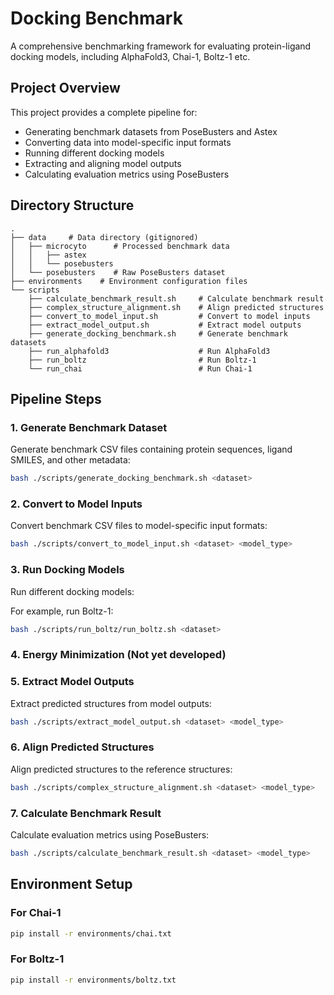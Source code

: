 # Docking Benchmark

A comprehensive benchmarking framework for evaluating protein-ligand docking models, including AlphaFold3, Chai-1, Boltz-1 etc.

## Project Overview

This project provides a complete pipeline for:
- Generating benchmark datasets from PoseBusters and Astex
- Converting data into model-specific input formats
- Running different docking models
- Extracting and aligning model outputs
- Calculating evaluation metrics using PoseBusters

## Directory Structure
```plaintext
.
├── data     # Data directory (gitignored)
│   ├── microcyto      # Processed benchmark data
│   │   ├── astex
│   │   └── posebusters
│   └── posebusters    # Raw PoseBusters dataset
├── environments    # Environment configuration files
└── scripts
    ├── calculate_benchmark_result.sh     # Calculate benchmark result
    ├── complex_structure_alignment.sh    # Align predicted structures
    ├── convert_to_model_input.sh         # Convert to model inputs
    ├── extract_model_output.sh           # Extract model outputs
    ├── generate_docking_benchmark.sh     # Generate benchmark datasets
    ├── run_alphafold3                    # Run AlphaFold3
    ├── run_boltz                         # Run Boltz-1
    └── run_chai                          # Run Chai-1
```


## Pipeline Steps

### 1. Generate Benchmark Dataset

Generate benchmark CSV files containing protein sequences, ligand SMILES, and other metadata:

```bash
bash ./scripts/generate_docking_benchmark.sh <dataset>
```

### 2. Convert to Model Inputs

Convert benchmark CSV files to model-specific input formats:

```bash
bash ./scripts/convert_to_model_input.sh <dataset> <model_type>
```

### 3. Run Docking Models

Run different docking models:

For example, run Boltz-1:
```bash
bash ./scripts/run_boltz/run_boltz.sh <dataset>
```

### 4. Energy Minimization (Not yet developed)

### 5. Extract Model Outputs

Extract predicted structures from model outputs:

```bash
bash ./scripts/extract_model_output.sh <dataset> <model_type>
```

### 6. Align Predicted Structures

Align predicted structures to the reference structures:

```bash
bash ./scripts/complex_structure_alignment.sh <dataset> <model_type>
```

### 7. Calculate Benchmark Result

Calculate evaluation metrics using PoseBusters:

```bash
bash ./scripts/calculate_benchmark_result.sh <dataset> <model_type>
```

## Environment Setup

### For Chai-1
```bash
pip install -r environments/chai.txt
```

### For Boltz-1
```bash
pip install -r environments/boltz.txt
```


